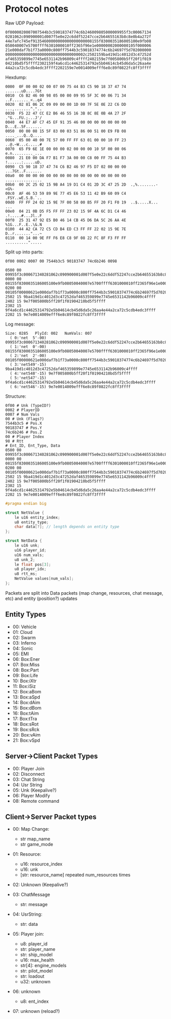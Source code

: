 # Protocol notes

Raw UDP Payload:

```
0f0000020007007544b3c59018374774c6b246009805000009955f3c00067134
0281062c090900001d007f5e0e22c6ddf52247cce2b64655163b8c8e0b4a272f
44e7afc745ef91354600000000000000000008155f8300035186005100e9fb08
050040007e5700ffff6301000010ff2365f96e1e00000002000000105f000006
21e000daf7b1f73a0000c800ff7544b3c59018374774c6b24697f5d702000000
00000000000000000000000000000000002c2502159ba419d1c4012d3c47252d
af465359899e7745e6531142b96009c4ffff2402159e7f005800b5ff20f1f019
04210bd5f5ffff2302159f4a6cd1c44625314792e5b04614cb45d6da5c26aa4e
44a2ca72c5cdb4edc3ffff2202159e7e0014009efff6e8c89f0822fc8ff3ffff
```

Hexdump:

```
0000  0F 00 00 02 00 07 00 75 44 B3 C5 90 18 37 47 74  .......uD....7Gt
0010  C6 B2 46 00 98 05 00 00 09 95 5F 3C 00 06 71 34  ..F......._<..q4
0020  02 81 06 2C 09 09 00 00 1D 00 7F 5E 0E 22 C6 DD  ...,.......^."..
0030  F5 22 47 CC E2 B6 46 55 16 3B 8C 8E 0B 4A 27 2F  ."G...FU.;...J'/
0040  44 E7 AF C7 45 EF 91 35 46 00 00 00 00 00 00 00  D...E..5F.......
0050  00 00 08 15 5F 83 00 03 51 86 00 51 00 E9 FB 08  ...._...Q..Q....
0060  05 00 40 00 7E 57 00 FF FF 63 01 00 00 10 FF 23  ..@.~W...c.....#
0070  65 F9 6E 1E 00 00 00 02 00 00 00 10 5F 00 00 06  e.n........._...
0080  21 E0 00 DA F7 B1 F7 3A 00 00 C8 00 FF 75 44 B3  !......:.....uD.
0090  C5 90 18 37 47 74 C6 B2 46 97 F5 D7 02 00 00 00  ...7Gt..F.......
00a0  00 00 00 00 00 00 00 00 00 00 00 00 00 00 00 00  ................
00b0  00 2C 25 02 15 9B A4 19 D1 C4 01 2D 3C 47 25 2D  .,%........-<G%-
00c0  AF 46 53 59 89 9E 77 45 E6 53 11 42 B9 60 09 C4  .FSY..wE.S.B.`..
00d0  FF FF 24 02 15 9E 7F 00 58 00 B5 FF 20 F1 F0 19  ..$.....X... ...
00e0  04 21 0B D5 F5 FF FF 23 02 15 9F 4A 6C D1 C4 46  .!.....#...Jl..F
00f0  25 31 47 92 E5 B0 46 14 CB 45 D6 DA 5C 26 AA 4E  %1G...F..E..\&.N
0100  44 A2 CA 72 C5 CD B4 ED C3 FF FF 22 02 15 9E 7E  D..r......."...~
0110  00 14 00 9E FF F6 E8 C8 9F 08 22 FC 8F F3 FF FF  ..........".....
```

Split up into parts:

```
0f00 0002 0007 00 7544b3c5 90183747 74c6b246 0098

0500 00 09955f3c000671340281062c090900001d007f5e0e22c6ddf52247cce2b64655163b8c8e0b4a272f44e7afc745ef913546000000000000
0000 00 08155f8300035186005100e9fb08050040007e5700ffff6301000010ff2365f96e1e000000
0200 00 00105f00000621e000daf7b1f73a0000c800ff7544b3c59018374774c6b24697f5d70200000000000000000000000000000000000000002c
2502 15 9ba419d1c4012d3c47252daf465359899e7745e6531142b96009c4ffff
2402 15 9e7f005800b5ff20f1f01904210bd5f5ffff
2302 15 9f4a6cd1c44625314792e5b04614cb45d6da5c26aa4e44a2ca72c5cdb4edc3ffff
2202 15 9e7e0014009efff6e8c89f0822fc8ff3ffff
```

Log message:

```
Size: 0285   PlyId: 002   NumVals: 007
  ( 0:'net  5'-00) 09955f3c000671340281062c090900001d007f5e0e22c6ddf52247cce2b64655163b8c8e0b4a272f44e7afc745ef913546000000000000
  ( 1:'net  0'-00) 08155f8300035186005100e9fb08050040007e5700ffff6301000010ff2365f96e1e000000
  ( 2:'net  2'-00) 00105f00000621e000daf7b1f73a0000c800ff7544b3c59018374774c6b24697f5d70200000000000000000000000000000000000000002c
  ( 3:'net549'-15) 9ba419d1c4012d3c47252daf465359899e7745e6531142b96009c4ffff
  ( 4:'net548'-15) 9e7f005800b5ff20f1f01904210bd5f5ffff
  ( 5:'net547'-15) 9f4a6cd1c44625314792e5b04614cb45d6da5c26aa4e44a2ca72c5cdb4edc3ffff
  ( 6:'net546'-15) 9e7e0014009efff6e8c89f0822fc8ff3ffff
```

Structure:

```
0f00 # Unk (TypeID?)
0002 # PlayerID
0007 # Num Vals
00 # Unk (Flags?)
7544b3c5 # Pos.X
90183747 # Pos.Y
74c6b246 # Pos.Z
00 # Player Index
98 # Rtt
# Ent_ID, Ent_Type, Data
0500 00 09955f3c000671340281062c090900001d007f5e0e22c6ddf52247cce2b64655163b8c8e0b4a272f44e7afc745ef913546000000000000
0000 00 08155f8300035186005100e9fb08050040007e5700ffff6301000010ff2365f96e1e000000
0200 00 00105f00000621e000daf7b1f73a0000c800ff7544b3c59018374774c6b24697f5d70200000000000000000000000000000000000000002c
2502 15 9ba419d1c4012d3c47252daf465359899e7745e6531142b96009c4ffff
2402 15 9e7f005800b5ff20f1f01904210bd5f5ffff
2302 15 9f4a6cd1c44625314792e5b04614cb45d6da5c26aa4e44a2ca72c5cdb4edc3ffff
2202 15 9e7e0014009efff6e8c89f0822fc8ff3ffff
```

```c
#pragma endian big

struct NetValue {
    le u16 entity_index;
    u8 entity_type;
    char data[?]; // length depends on entity type
};

struct NetData {
    le u16 unk;
    u16 player_id;
    u16 num_vals;
    u8 unk_2;
    le float pos[3];
    u8 player_idx;
    u8 rtt_ms;
    NetValue values[num_vals];
};

```

Packets are split into Data packets (map change, resources, chat message, etc) and entity (position?) updates

## Entity Types
- 00: Vehicle
- 01: Cloud
- 02: Swarm
- 03: Inferno
- 04: Sonic
- 05: EMI
- 06: Box:Ener
- 07: Box:Miss
- 08: Box:Part
- 09: Box:Life
- 10: Box:iXtr
- 11: Box:iSiz
- 12: Box:aBom
- 13: Box:aSpd
- 14: Box:dAim
- 15: Box:dBom
- 16: Box:tAim
- 17: Box:tTra
- 18: Box:sRot
- 19: Box:sRck
- 20: Box:vAim
- 21: Box:vSpd

## Server->Client Packet Types

- 00: Player Join
- 02: Disconnect
- 03: Chat String
- 04: Usr String
- 05: Unk (Keepalive?)
- 06: Player Modify
- 08: Remote command

## Client->Server Packet types

- 00: Map Change:
  - str map_name
  - str game_mode

- 01: Resource:
  - u16: resource_index
  - u16: unk
  - [str: resource_name] repeated num_resources times

- 02: Unknown (Keepalive?)

- 03: ChatMessage
  - str: message

- 04: UsrString:
  - str: data

- 05: Player join:
  - u8: player_id
  - str: player_name
  - str: ship_model
  - u16: max_health
  - str[4]: engine_models
  - str: pilot_model
  - str: loadout
  - u32: unknown

- 06: unknown
  - u8: ent_index

- 07: unknown (reload?)